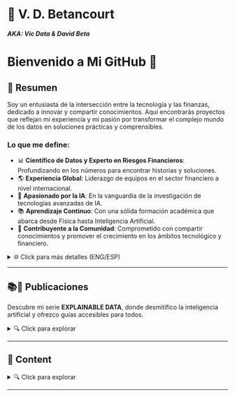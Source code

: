 # 📃 V. D. Betancourt

***AKA: Vic Data & David Beta***



# Bienvenido a Mi GitHub 👋

## 📌 Resumen

Soy un entusiasta de la intersección entre la tecnología y las finanzas, dedicado a innovar y compartir conocimientos. Aquí encontrarás proyectos que reflejan mi experiencia y mi pasión por transformar el complejo mundo de los datos en soluciones prácticas y comprensibles.

### Lo que me define:
- 📊 **Científico de Datos y Experto en Riesgos Financieros**: Profundizando en los números para encontrar historias y soluciones.
- 🌎 **Experiencia Global**: Liderazgo de equipos en el sector financiero a nivel internacional.
- 🤖 **Apasionado por la IA**: En la vanguardia de la investigación de tecnologías avanzadas de IA.
- 📚 **Aprendizaje Continuo**: Con una sólida formación académica que abarca desde Física hasta Inteligencia Artificial.
- 🌱 **Contribuyente a la Comunidad**: Comprometido con compartir conocimientos y promover el crecimiento en los ámbitos tecnológico y financiero.

<details>
<summary>🌐 Click para más detalles (ENG/ESP)</summary>

#### ENG
- 📊 Data Scientist and Financial Risk Expert.
- 🌎 Global Experience: Leading teams in the financial sector across various countries.
- 🤖 Passionate about AI: Currently researching advanced AI technologies.
- 📚 Lifelong Learning: Academic background in Physics, Mathematics, Data Science, Big Data, Artificial Intelligence, Financial Risks, and Finance.
- 🌱 Community Contributor: Sharing knowledge and fostering growth in the tech and financial world.

#### ESP
- 📊 Científico de Datos y Experto en Riesgos Financieros.
- 🌎 Experiencia Internacional: Dirigiendo equipos de trabajo en el sector financiero en varios países.
- 🤖 Apasionado por la IA: Actualmente investigando tecnologías avanzadas de IA.
- 📚 Aprendizaje Continuo: Formación académica en Física, Matemáticas, Ciencia de Datos, Big Data, Inteligencia Artificial, Riesgos Financieros, y Finanzas.
- 🌱 Contribuyente a la Comunidad: Compartiendo conocimientos e impulsando el crecimiento en el mundo tecnológico y financiero.

</details>

---

## 📚📲 Publicaciones

Descubre mi serie **EXPLAINABLE DATA**, donde desmitifico la inteligencia artificial y ofrezco guías accesibles para todos.

<details>
<summary>🔍 Click para explorar</summary>

### 🤖 **EXPLAINABLE DATA Series**

1. **Inteligencia Artificial en Simples Palabras.** ***Una GuIA para Dominarlas a Todas***
    - EU: [https://amzn.eu/d/48Ld0m2](https://amzn.eu/d/48Ld0m2)


2. **Artificial Intelligence in Plain English.** ***An AI-Guide To Rule Them All***
    - EU: [https://amzn.eu/d/30gpBQf](https://amzn.eu/d/30gpBQf)

3. **Big Data para PYMEs** ***8 Soluciones para su Implementación en Pequeñas y Medianas Empresas***
    
    
4. **Big Data for SMEs.** ***8 Solutions for Its Implementation in Small and Medium Enterprises***
    

**Covers**:

<details>
    <summary>🔍 Click para explorar </summary>

![](https://github.com/vbleal/vbleal/blob/main/Im/Mini-001_AI_esp.png)
![](https://github.com/vbleal/vbleal/blob/main/Im/Mini-001_AI_eng.png)

![](https://github.com/vbleal/vbleal/blob/main/Im/Mini-003_BD_Esp.png)
![](https://github.com/vbleal/vbleal/blob/main/Im/Mini-004_BD_Eng.png)

</details>

----------------



</details>

----------------







## 📑 Content



<details>
<summary>🔍 Click para explorar</summary>

### 🦾 ARTIFICIAL INTELLIGENCE


1. **TensorFlow**

    *    [Playground TensorFlow](https://github.com/vbleal/Playground)

2. **Supervised Learning**

    *    [Computer Vision](https://github.com/vbleal/SL_ComputerVision)
  
3. **Neural Networks**

   *    [UrbanSound8K](https://github.com/vbleal/UrbanSound8k)
  
   *    [Vegetable Image Data](https://github.com/vbleal/VegetableImage)
  
   




### 📊 DATA SCIENCE

1. [Data Visualization](https://github.com/vbleal/DataViz)

   *    [Titanic](https://github.com/vbleal/DataViz/tree/main/Titanic)

   *    [Loan Data](https://github.com/vbleal/DataViz/tree/main/LoanData)
  



### 🐍 PYTHON

1. **Pandas**

   *    [Pandas WhitePaper](https://github.com/vbleal/Pandas)

2. **Algorithms**

   *    [Optimization](https://github.com/vbleal/AlgoritmosOptimizacion)


   

### 🧮 MATH

1. **Algorithms**

   *    ![Optimization](https://github.com/vbleal/AlgoritmosOptimizacion)





### 📋 METODOLOGÍAS ÁGILES

1. [Agile in Data Science & Big Data Project](https://github.com/vbleal/AgileDataScience)




### 🤪 JUST FOR FUN

1. None yet


</details>

----------------









<!---

>💡 *   *
― 

## 📃 

  

## 📑 


## 📥 


## ㊙️ 


## 📊 



--->





<!---
- 👋 Hey!
- 🎯 Interested in 📊 ***Data Science*** and 🤖 ***Artificial Intelligence***, and how they are applied to the 💵 ***Financial Sector***, sucha as in ***Financial Risk Modeling***, and other Industries

- 💞️ I’m looking to collaborate on ...
- 📫 You can reach me out through ...
--->
<!---
vbleal/vbleal is a ✨ special ✨ repository because its `README.md` (this file) appears on your GitHub profile.
You can click the Preview link to take a look at your changes.



### More Detailed Description

<details>
    <summary> Click to expand. </summary>
    
</details>

----------------

--->



